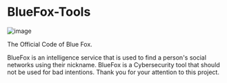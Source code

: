 # BlueFox-Tools
![image](https://github.com/user-attachments/assets/0b446286-4341-4cd1-b2da-ed01948f89bc)


The Official Code of Blue Fox.

BlueFox is an intelligence service that is used to find a person's social networks using their nickname. BlueFox is a Cybersecurity tool that should not be used for bad intentions. Thank you for your attention to this project.
